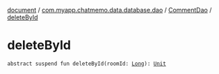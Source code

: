 [document](../../index.md) / [com.myapp.chatmemo.data.database.dao](../index.md) / [CommentDao](index.md) / [deleteById](./delete-by-id.md)

# deleteById

`abstract suspend fun deleteById(roomId: `[`Long`](https://kotlinlang.org/api/latest/jvm/stdlib/kotlin/-long/index.html)`): `[`Unit`](https://kotlinlang.org/api/latest/jvm/stdlib/kotlin/-unit/index.html)